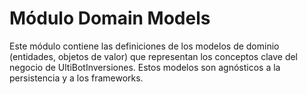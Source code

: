 # Módulo Domain Models

Este módulo contiene las definiciones de los modelos de dominio (entidades, objetos de valor) que representan los conceptos clave del negocio de UltiBotInversiones. Estos modelos son agnósticos a la persistencia y a los frameworks.
